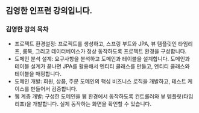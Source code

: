 ## 김영한 인프런 강의입니다.


### 김영한 강의 목차

- 프로젝트 환경설정: 프로젝트를 생성하고, 스프링 부트와 JPA, 뷰 템플릿인 타임리프, 롬복, 그리고 데이터베이스가 정상 동작하도록 프로젝트 환경을 구성합니다.
- 도메인 분석 설계: 요구사항을 분석하고 도메인과 테이블을 설계합니다. 도메인과 테이블 설계가 끝나면 JPA를 활용해서 엔티티 클래스를 만들고, 엔티티 클래스와 테이블을 매핑합니다.
- 도메인 개발: 회원, 상품, 주문 도메인의 핵심 비즈니스 로직을 개발하고, 테스트 케이스를 만들어서 검증합니다.
- 웹 계층 개발: 구성한 도메인을 웹 환경에서 동작하도록 컨트롤러와 뷰 템플릿(타임리프)을 개발합니다. 실제 동작하는 화면을 확인할 수 있습니다.